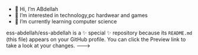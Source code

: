 - 👋 Hi, I’m ABdellah
- 👀 I’m interested in technology,pc hardwear and games 
- 🌱 I’m currently learning computer science 

ess-abdellah/ess-abdellah is a ✨ special ✨ repository because its `README.md` (this file) appears on your GitHub profile.
You can click the Preview link to take a look at your changes.
--->
